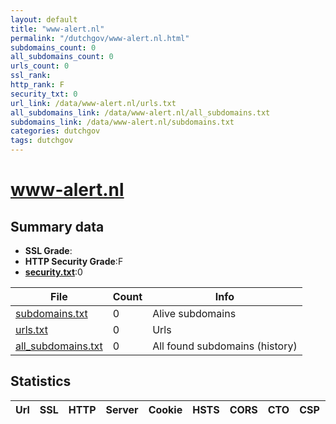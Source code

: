 ```yaml
---
layout: default
title: "www-alert.nl"
permalink: "/dutchgov/www-alert.nl.html"
subdomains_count: 0
all_subdomains_count: 0
urls_count: 0
ssl_rank: 
http_rank: F
security_txt: 0
url_link: /data/www-alert.nl/urls.txt
all_subdomains_link: /data/www-alert.nl/all_subdomains.txt
subdomains_link: /data/www-alert.nl/subdomains.txt
categories: dutchgov
tags: dutchgov
---
```



# www-alert.nl
## Summary data


 - **SSL Grade**:
 - **HTTP Security Grade**:F
 - **[security.txt](https://www.digitaleoverheid.nl/nieuws/standaard-security-txt-nu-verplicht-voor-overheid/)**:0


| File       | Count | Info |
|------------|-------|------|
|[subdomains.txt](/DutchGovScope/data/www-alert.nl/subdomains.txt)|0|Alive subdomains|
|[urls.txt](/DutchGovScope/data/www-alert.nl/urls.txt)|0|Urls|
|[all_subdomains.txt](/DutchGovScope/data/www-alert.nl/all_subdomains.txt)|0|All found subdomains (history)|


## Statistics


| Url | SSL | HTTP | Server | Cookie | HSTS | CORS | CTO | CSP | XFO | XXP | RP |FP| Tech |Title |
|--------|-------|-------|------|------|------|------|------|------|------|------|------|------|------|------|

